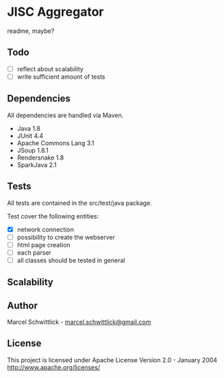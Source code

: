 JISC Aggregator
===============
readme, maybe?

Todo
----
- [ ] reflect about scalability
- [ ] write sufficient amount of tests

Dependencies
------------
All dependencies are handled via Maven.

- Java 1.8
- JUnit 4.4
- Apache Commons Lang 3.1
- JSoup 1.8.1
- Rendersnake 1.8
- SparkJava 2.1

Tests
-----
All tests are contained in the src/test/java package.

Test cover the following entities:
- [x] network connection
- [ ] possibility to create the webserver
- [ ] html page creation
- [ ] each parser
- [ ] all classes should be tested in general

Scalability
-----------


Author
------
Marcel Schwittlick - marcel.schwittlick@gmail.com

License
-------
This project is licensed under Apache License Version 2.0 - January 2004
http://www.apache.org/licenses/
